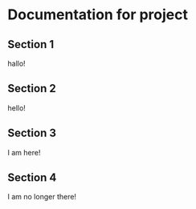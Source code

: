# Documentation for project

## Section 1
hallo!
## Section 2
hello!
## Section 3
I am here!
## Section 4
I am no longer there!